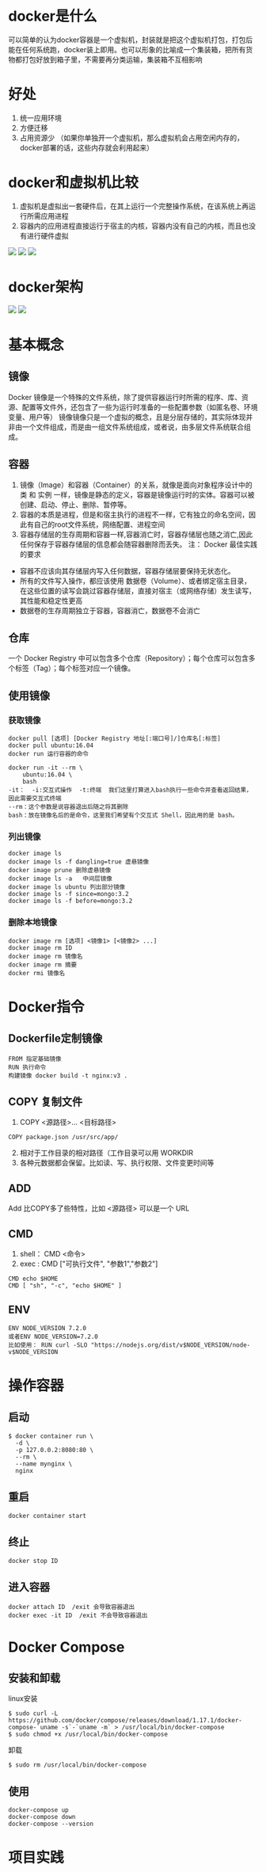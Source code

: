 # docker是什么
可以简单的认为docker容器是一个虚拟机，封装就是把这个虚拟机打包，打包后能在任何系统跑，docker装上即用。也可以形象的比喻成一个集装箱，把所有货物都打包好放到箱子里，不需要再分类运输，集装箱不互相影响

# 好处
1. 统一应用环境
2. 方便迁移
3. 占用资源少 （如果你单独开一个虚拟机，那么虚拟机会占用空闲内存的，docker部署的话，这些内存就会利用起来）

# docker和虚拟机比较
1. 虚拟机是虚拟出一套硬件后，在其上运行一个完整操作系统，在该系统上再运行所需应用进程
2. 容器内的应用进程直接运行于宿主的内核，容器内没有自己的内核，而且也没有进行硬件虚拟
<img src='https://delimont-flow.alpha.elenet.me/static/upload/QQ20180226-120821.png'/>
<img src='https://delimont-flow.alpha.elenet.me/static/upload/QQ20180226-120843.png'/>
<img src='https://delimont-flow.alpha.elenet.me/static/upload/QQ20180226-121433.png'/>

# docker架构
<img src='https://delimont-flow.alpha.elenet.me/static/upload/QQ20180302-104135.png'/>
<img src='https://delimont-flow.alpha.elenet.me/static/upload/QQ20180302-104203.png'/>

# 基本概念
## 镜像
Docker 镜像是一个特殊的文件系统，除了提供容器运行时所需的程序、库、资源、配置等文件外，还包含了一些为运行时准备的一些配置参数（如匿名卷、环境变量、用户等）
镜像镜像只是一个虚拟的概念，且是分层存储的，其实际体现并非由一个文件组成，而是由一组文件系统组成，或者说，由多层文件系统联合组成。
## 容器
1. 镜像（Image）和容器（Container）的关系，就像是面向对象程序设计中的 类 和 实例 一样，镜像是静态的定义，容器是镜像运行时的实体。容器可以被创建、启动、停止、删除、暂停等。
2. 容器的本质是进程，但是和宿主执行的进程不一样，它有独立的命名空间，因此有自己的root文件系统，网络配置、进程空间
3. 容器存储层的生存周期和容器一样,容器消亡时，容器存储层也随之消亡,因此任何保存于容器存储层的信息都会随容器删除而丢失。
注： Docker 最佳实践的要求
- 容器不应该向其存储层内写入任何数据，容器存储层要保持无状态化。
- 所有的文件写入操作，都应该使用 数据卷（Volume）、或者绑定宿主目录，在这些位置的读写会跳过容器存储层，直接对宿主（或网络存储）发生读写，其性能和稳定性更高
- 数据卷的生存周期独立于容器，容器消亡，数据卷不会消亡
## 仓库
一个 Docker Registry 中可以包含多个仓库（Repository）；每个仓库可以包含多个标签（Tag）；每个标签对应一个镜像。

## 使用镜像
### 获取镜像
```
docker pull [选项] [Docker Registry 地址[:端口号]/]仓库名[:标签]
docker pull ubuntu:16.04
docker run 运行容器的命令

docker run -it --rm \
    ubuntu:16.04 \
    bash
-it：  -i:交互式操作  -t:终端  我们这里打算进入bash执行一些命令并查看返回结果，因此需要交互式终端
--rm：这个参数是说容器退出后随之将其删除
bash：放在镜像名后的是命令，这里我们希望有个交互式 Shell，因此用的是 bash。
```

### 列出镜像
```
docker image ls
docker image ls -f dangling=true 虚悬镜像
docker image prune 删除虚悬镜像
docker image ls -a   中间层镜像
docker image ls ubuntu 列出部分镜像
docker image ls -f since=mongo:3.2
docker image ls -f before=mongo:3.2
```
### 删除本地镜像
```
docker image rm [选项] <镜像1> [<镜像2> ...]
docker image rm ID
docker image rm 镜像名
docker image rm 摘要
docker rmi 镜像名
```
# Docker指令
## Dockerfile定制镜像
```
FROM 指定基础镜像
RUN 执行命令
构建镜像 docker build -t nginx:v3 .
```
## COPY 复制文件
1. COPY <源路径>... <目标路径>
```
COPY package.json /usr/src/app/
```
2. 相对于工作目录的相对路径（工作目录可以用 WORKDIR
3. 各种元数据都会保留。比如读、写、执行权限、文件变更时间等
## ADD
Add 比COPY多了些特性，比如 <源路径> 可以是一个 URL
## CMD
1. shell： CMD <命令>
2. exec : CMD ["可执行文件", "参数1","参数2"]
```
CMD echo $HOME
CMD [ "sh", "-c", "echo $HOME" ]
```
## ENV
```
ENV NODE_VERSION 7.2.0
或者ENV NODE_VERSION=7.2.0
比如使用： RUN curl -SLO "https://nodejs.org/dist/v$NODE_VERSION/node-v$NODE_VERSION
```
# 操作容器
## 启动
```
$ docker container run \
  -d \
  -p 127.0.0.2:8080:80 \
  --rm \
  --name mynginx \
  nginx
```
## 重启
```
docker container start
```
## 终止
```
docker stop ID
```
## 进入容器
```
docker attach ID  /exit 会导致容器退出
docker exec -it ID  /exit 不会导致容器退出
```

# Docker Compose 
## 安装和卸载
linux安装
```
$ sudo curl -L https://github.com/docker/compose/releases/download/1.17.1/docker-compose-`uname -s`-`uname -m` > /usr/local/bin/docker-compose
$ sudo chmod +x /usr/local/bin/docker-compose
```
卸载
```
$ sudo rm /usr/local/bin/docker-compose
```
## 使用
```
docker-compose up
docker-compose down
docker-compose --version
```

# 项目实践

  [1]: /img/bV4JoE
  [2]: /img/bV4JpU
  [3]: /img/bV4Jp8
  [4]: /img/bV4Jqi
  [5]: /img/bV4Jqk
